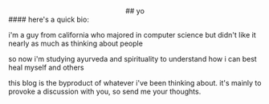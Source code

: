 <center>
## yo
</center>
<!-- TODO, writing/blog-about-me.md -->
#### here's a quick bio:

i'm a guy from california who majored in computer science but didn't like it nearly as much as thinking about people

so now i'm studying ayurveda and spirituality to understand how i can best heal myself and others

this blog is the byproduct of whatever i've been thinking about. it's mainly to provoke a discussion with you, so send me your thoughts.
